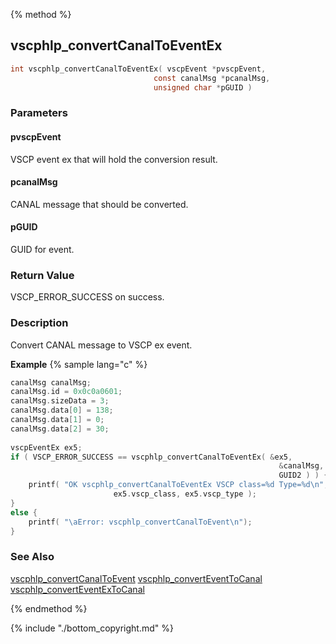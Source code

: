 
{% method %}
## vscphlp_convertCanalToEventEx

```c
int vscphlp_convertCanalToEventEx( vscpEvent *pvscpEvent, 
                                const canalMsg *pcanalMsg, 
                                unsigned char *pGUID )
```

### Parameters

#### pvscpEvent
VSCP event ex that will hold the conversion result.

#### pcanalMsg
CANAL message that should be converted.

#### pGUID
GUID for event.

### Return Value
VSCP_ERROR_SUCCESS on success. 

### Description
Convert CANAL message to VSCP ex event. 

**Example** {% sample lang="c" %}

```c
canalMsg canalMsg;
canalMsg.id = 0x0c0a0601;
canalMsg.sizeData = 3;
canalMsg.data[0] = 138;
canalMsg.data[1] = 0;
canalMsg.data[2] = 30;
 
vscpEventEx ex5;
if ( VSCP_ERROR_SUCCESS == vscphlp_convertCanalToEventEx( &ex5,
                                                            &canalMsg,
                                                            GUID2 ) ) {
    printf( "OK vscphlp_convertCanalToEventEx VSCP class=%d Type=%d\n",
                       ex5.vscp_class, ex5.vscp_type );
}
else {
    printf( "\aError: vscphlp_convertCanalToEvent\n");
}
```

### See Also
[vscphlp_convertCanalToEvent](vscphlp_convertcanaltoevent.md)  [vscphlp_convertEventToCanal](vscphlp_converteventtocanal.md)  [vscphlp_convertEventExToCanal](vscphlp_converteventextocanal.md)

{% endmethod %}

{% include "./bottom_copyright.md" %}